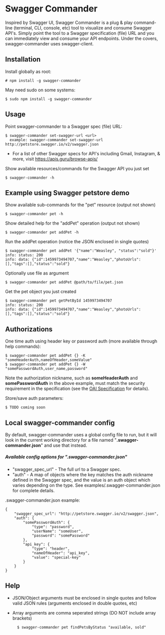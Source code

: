 # Swagger Commander

Inspired by Swagger UI, Swagger Commander is a plug & play command-line (terminal, CLI, console, etc) tool to visualize and consume Swagger API's. Simply point the tool to a Swagger specification (file) URL and you can immediately view and consume your API endpoints.  Under the covers, swagger-commander uses swagger-client.

## Installation

Install globally as root:

    # npm install -g swagger-commander

May need sudo on some systems:

    $ sudo npm install -g swagger-commander

## Usage

Point swagger-commander to a Swagger spec (file) URL:

    $ swagger-commander set-swagger-url <url>
      example: swagger-commander set-swagger-url http://petstore.swagger.io/v2/swagger.json

* For a list of other Swagger specs for API's including Gmail, Instagram, & more, visit https://apis.guru/browse-apis/

Show available resources/commands for the Swagger API you just set

    $ swagger-commander -h

## Example using Swagger petstore demo

Show available sub-commands for the "pet" resource (output not shown)

    $ swagger-commander pet -h

Show detailed help for the "addPet" operation (output not shown)  

    $ swagger-commander pet addPet -h

Run the addPet operation (notice the JSON enclosed in single quotes)

    $ swagger-commander pet addPet '{"name":"Weasley", "status":"sold"}'
    info: status: 200
    info: data: {"id":1459973494707,"name":"Weasley","photoUrls":[],"tags":[],"status":"sold"}

Optionally use file as argument

    $ swagger-commander pet addPet @path/to/file/pet.json

Get the pet object you just created

    $ swagger-commander pet getPetById 1459973494707
    info: status: 200
    info: data: {"id":1459973494707,"name":"Weasley","photoUrls":[],"tags":[],"status":"sold"}

## Authorizations

One time auth using header key or password auth (more available through help commands):

    $ swagger-commander pet addPet {} -K "someHeaderAuth,nameOfHeader,someValue"
    $ swagger-commander pet addPet {} -W "somePasswordAuth,user_name,password"

Note the authorization nickname, such as <b>someHeaderAuth</b> and <b>somePasswordAuth</b> in the above example, must match the security requirement in the specification (see the <a href="https://github.com/OAI/OpenAPI-Specification/blob/master/README.md">OAI Specification</a> for details).

Store/save auth parameters:

    $ TODO coming soon

## Local swagger-commander config

By default, swagger-commander uses a global config file to run, but it will look in the current working directory for a file named "<b>.swagger-commander.json</b>" and use that instead.

##### Available config options for ".swagger-commander.json"
* "swagger_spec_url" - The full url to a Swagger spec.
* "auth" - A map of objects where the key matches the auth nickname defined in the Swagger spec, and the value is an auth object which varies depending on the type.  See examples/.swagger-commander.json for complete details.

.swagger-commander.json example:

    {
        "swagger_spec_url": "http://petstore.swagger.io/v2/swagger.json",
        "auth": {
            "somePasswordAuth": {
                "type": "password",
                "userName": "someUser",
                "password": "somePassword"
            },
            "api_key": {
                "type": "header",
                "nameOfHeader": "api_key",
                "value": "special-key"
            }
        }
    }

## Help

* JSON/Object arguments must be enclosed in single quotes and follow valid JSON rules (arguments enclosed in double quotes, etc)
* Array arguments are comma seperated strings (DO NOT include array brackets)

        $ swagger-commander pet findPetsByStatus "available, sold"
